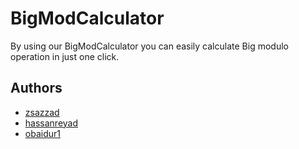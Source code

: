# BigModCalculator

By using our BigModCalculator you can easily calculate Big modulo operation in just one click.

## Authors

- [zsazzad](https://github.com/zsazzad)
- [hassanreyad](https://github.com/hassanreyad)
- [obaidur1](https://github.com/Obaidur1)
